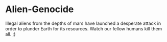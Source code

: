# Alien-Genocide
Illegal aliens from the depths of mars have launched a desperate attack in order to plunder Earth for its resources. Watch our fellow humans kill them all. ;)
